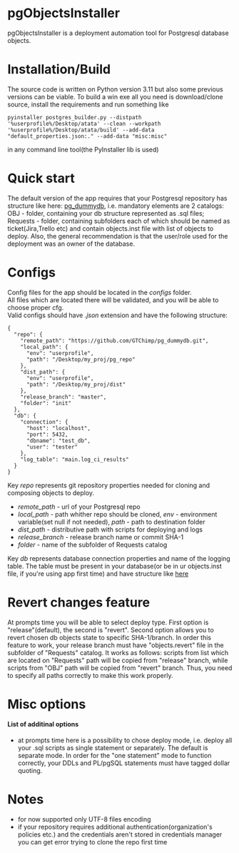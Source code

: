 # pgObjectsInstaller

pgObjectsInstaller is a deployment automation tool for Postgresql database objects.


# Installation/Build

The source code is written on Python version 3.11 but also some previous versions can be viable.
To build a win exe all you need is download/clone source, install the requirements and run something like 
```
pyinstaller postgres_builder.py --distpath '%userprofile%/Desktop/atata' --clean --workpath '%userprofile%/Desktop/atata/build' --add-data "default_properties.json:." --add-data "misc:misc"
```
in any command line tool(the PyInstaller lib is used)

# Quick start

The default version of the app requires that your Postgresql repository has structure like here: [pg_dummydb](https://github.com/GTChimp/pg_dummydb), i.e. mandatory elements are 2 catalogs: OBJ - folder, containing your db structure represented as .sql files; Requests - folder, containing subfolders each of which should be named as ticket(Jira,Trello etc) and contain objects.inst file with list of objects to deploy.
Also, the general recommendation is that the user/role used for the deployment was an owner of the database.


# Configs

Config files for the app should be located in the *configs* folder.  
All files which are located there will be validated, and you will be able to choose proper cfg.  
Valid configs should have *.json* extension and have the following structure:
```
{
  "repo": {
    "remote_path": "https://github.com/GTChimp/pg_dummydb.git",
    "local_path": {
      "env": "userprofile",
      "path": "/Desktop/my_proj/pg_repo"
    },
    "dist_path": {
      "env": "userprofile",
      "path": "/Desktop/my_proj/dist"
    },
    "release_branch": "master",
    "folder": "init"
  },
  "db": {
    "connection": {
      "host": "localhost",
      "port": 5432,
      "dbname": "test_db",
      "user": "tester"
    },
    "log_table": "main.log_ci_results"
  }
}
```

Key *repo* represents git repository properties needed for cloning and composing objects to deploy.

 - *remote_path* - url of your Postgresql repo
 - *local_path* - path whither repo should be cloned, *env* - environment variable(set null if not needed), *path* - path to destination folder
 - *dist_path* - distributive path with scripts for deploying and logs
 - *release_branch* - release branch name or commit SHA-1
 - *folder* - name of the subfolder of Requests catalog

Key *db* represents database connection properties and name of the logging table. The table must be present in your database(or be in ur objects.inst file, if you're using app first time) and have structure like [here](https://github.com/GTChimp/pg_dummydb/blob/master/OBJ/Schemas/main/Tables/log_ci_results.sql)
# Revert changes feature
At prompts time you will be able to select deploy type. First option is "release"(default), the second is "revert".
Second option allows you to revert chosen db objects state to specific SHA-1/branch.
In order this feature to work, your release branch must have "objects.revert" file in the subfolder of "Requests" catalog.
It works as follows: scripts from list which are located on "Requests" path will be copied from "release" branch, while 
scripts from "OBJ" path will be copied from "revert" branch. Thus, you need to specify all paths correctly to make this work properly.
# Misc options
#### List of additinal options

 - at prompts time here is a possibility to chose deploy mode, i.e. deploy all your .sql scripts as single statement  or separately. The default is separate mode. In order for the "one statement" mode to function correctly, your DDLs and PL/pgSQL statements must have tagged dollar quoting.

# Notes

 - for now supported only UTF-8 files encoding
 - if your repository requires additional authentication(organization's policies etc.) and the credentials aren't stored in credentials manager you can get error trying to clone the repo first time